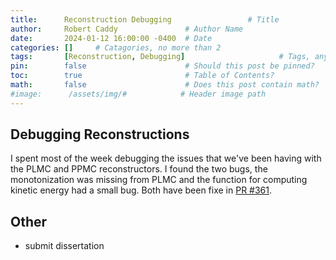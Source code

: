 ```yaml
---
title:      Reconstruction Debugging                 # Title
author:     Robert Caddy               # Author Name
date:       2024-01-12 16:00:00 -0400  # Date
categories: []     # Catagories, no more than 2
tags:       [Reconstruction, Debugging]                     # Tags, any number
pin:        false                      # Should this post be pinned?
toc:        true                       # Table of Contents?
math:       false                      # Does this post contain math?
#image:      /assets/img/#            # Header image path
---
```


## Debugging Reconstructions

I spent most of the week debugging the issues that we've been having with the PLMC and PPMC reconstructors. I found the two bugs, the monotonization was missing from PLMC and the function for computing kinetic energy had a small bug. Both have been fixe in [PR #361](https://github.com/cholla-hydro/cholla/pull/361).

## Other

- submit dissertation
